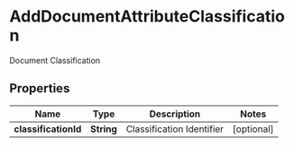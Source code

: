 

# AddDocumentAttributeClassification

Document Classification

## Properties

| Name | Type | Description | Notes |
|------------ | ------------- | ------------- | -------------|
|**classificationId** | **String** | Classification Identifier |  [optional] |



